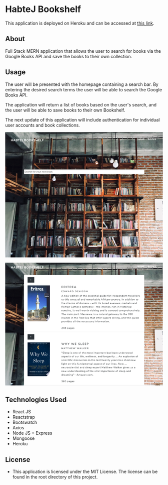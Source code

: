 # HabteJ Bookshelf

This application is deployed on Heroku and can be accessed at [this link](https://habtej-bookshelf.herokuapp.com/).

## About

Full Stack MERN application that allows the user to search for books via the Google Books API and save the books to their own collection.

## Usage

The user will be presented with the homepage containing a search bar. By entering the desired search terms the user will be able to search the Google Books API.

The application will return a list of books based on the user's search, and the user will be able to save books to their own Bookshelf.

The next update of this application will include authentication for individual user accounts and book collections.

![Search Page](./client/public/images/searchpage.png)

![Bookshelf Page](./client/public/images/shelfpage.png)

## Technologies Used

- React JS
- Reactstrap
- Bootswatch
- Axios
- Node JS + Express
- Mongoose
- Heroku

## License

- This application is licensed under the MIT License. The license can be found in the root directory of this project.
